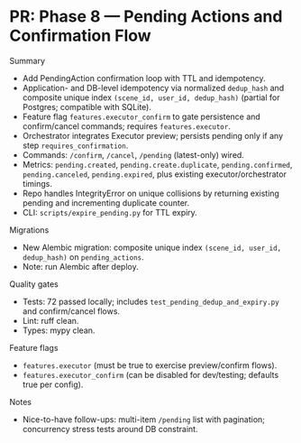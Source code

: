 # PR: Phase 8 — Pending Actions and Confirmation Flow

Summary
- Add PendingAction confirmation loop with TTL and idempotency.
- Application- and DB-level idempotency via normalized `dedup_hash` and composite unique index `(scene_id, user_id, dedup_hash)` (partial for Postgres; compatible with SQLite).
- Feature flag `features.executor_confirm` to gate persistence and confirm/cancel commands; requires `features.executor`.
- Orchestrator integrates Executor preview; persists pending only if any step `requires_confirmation`.
- Commands: `/confirm`, `/cancel`, `/pending` (latest-only) wired.
- Metrics: `pending.created`, `pending.create.duplicate`, `pending.confirmed`, `pending.canceled`, `pending.expired`, plus existing executor/orchestrator timings.
- Repo handles IntegrityError on unique collisions by returning existing pending and incrementing duplicate counter.
- CLI: `scripts/expire_pending.py` for TTL expiry.

Migrations
- New Alembic migration: composite unique index `(scene_id, user_id, dedup_hash)` on `pending_actions`.
- Note: run Alembic after deploy.

Quality gates
- Tests: 72 passed locally; includes `test_pending_dedup_and_expiry.py` and confirm/cancel flows.
- Lint: ruff clean.
- Types: mypy clean.

Feature flags
- `features.executor` (must be true to exercise preview/confirm flows).
- `features.executor_confirm` (can be disabled for dev/testing; defaults true per config).

Notes
- Nice-to-have follow-ups: multi-item `/pending` list with pagination; concurrency stress tests around DB constraint.
